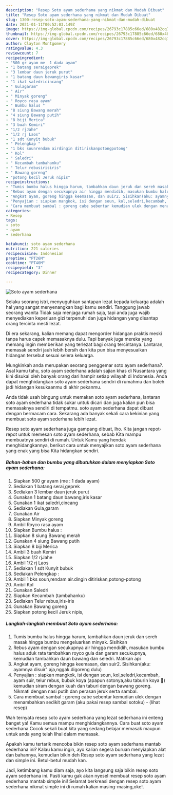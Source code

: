 ```yaml
---
description: "Resep Soto ayam sederhana yang nikmat dan Mudah Dibuat"
title: "Resep Soto ayam sederhana yang nikmat dan Mudah Dibuat"
slug: 1300-resep-soto-ayam-sederhana-yang-nikmat-dan-mudah-dibuat
date: 2021-01-11T00:52:03.149Z
image: https://img-global.cpcdn.com/recipes/26793c17885c66ed/680x482cq70/soto-ayam-sederhana-foto-resep-utama.jpg
thumbnail: https://img-global.cpcdn.com/recipes/26793c17885c66ed/680x482cq70/soto-ayam-sederhana-foto-resep-utama.jpg
cover: https://img-global.cpcdn.com/recipes/26793c17885c66ed/680x482cq70/soto-ayam-sederhana-foto-resep-utama.jpg
author: Clayton Montgomery
ratingvalue: 4.3
reviewcount: 7
recipeingredient:
- "500 gr ayam me  1 dada ayam"
- "1 batang seraigeprek"
- "3 lembar daun jeruk purut"
- "1 batang daun bawangiris kasar"
- "1 ikat saledricincang"
- " Gulagaram"
- " Air"
- " Minyak goreng"
- " Royco rasa ayam"
- " Bumbu halus "
- "8 siung Bawang merah"
- "4 siung Bawang putih"
- "8 biji Merica"
- "3 buah Kemiri"
- "1/2 rjJahe"
- "1/2 rj Laos"
- "1 sdt Kunyit bubuk"
- " Pelengkap "
- "1 bks sounrendam airdingin ditiriskanpotongpotong"
- " Kol"
- " Saledri"
- " Kecambah tambahanku"
- " Telur rebusirisiris"
- " Bawang goreng"
- "potong kecil Jeruk nipis"
recipeinstructions:
- "Tumis bumbu halus hingga harum, tambahkan daun jeruk dan sereh masak hingga bumbu mengeluarkan minyak. Sisihkan"
- "Rebus ayam dengan secukupnya air hingga mendidih, masukan bumbu halus aduk rata tambahkan royco gula dan garam secukupnya, kemudian tambahkan daun bawang dan seledri. Matikan api"
- "Angkat ayam, goreng hingga keemasan, dan suir2. Sisihkan(aku: ayamnya disuir&#34; aja,nggak.digoreng dulu)"
- "Penyajian : siapkan mangkok, isi dengan soun, kol,seledri,kecambah, ayam suir, telur rebus, bubuk koya (apapun sotonya,aku taburin koya 🤣) kemudian siram dengan kuah dan taburi dengan bawang goreng. Nikmati dengan nasi putih dan perasan jeruk serta sambal."
- "Cara membuat sambal : goreng cabe sebentar kemudian ulek dengan menambahkan sedikit garam (aku pakai resep sambal sotoku)           (lihat resep)"
categories:
- Resep
tags:
- soto
- ayam
- sederhana

katakunci: soto ayam sederhana 
nutrition: 221 calories
recipecuisine: Indonesian
preptime: "PT26M"
cooktime: "PT40M"
recipeyield: "3"
recipecategory: Dinner

---
```



![Soto ayam sederhana](https://img-global.cpcdn.com/recipes/26793c17885c66ed/680x482cq70/soto-ayam-sederhana-foto-resep-utama.jpg)

Selaku seorang istri, menyuguhkan santapan lezat kepada keluarga adalah hal yang sangat menyenangkan bagi kamu sendiri. Tanggung jawab seorang  wanita Tidak saja menjaga rumah saja, tapi anda juga wajib menyediakan keperluan gizi terpenuhi dan juga hidangan yang disantap orang tercinta mesti lezat.

Di era  sekarang, kalian memang dapat mengorder hidangan praktis meski tanpa harus capek memasaknya dulu. Tapi banyak juga mereka yang memang ingin memberikan yang terlezat bagi orang tercintanya. Lantaran, memasak sendiri jauh lebih bersih dan kita pun bisa menyesuaikan hidangan tersebut sesuai selera keluarga. 



Mungkinkah anda merupakan seorang penggemar soto ayam sederhana?. Asal kamu tahu, soto ayam sederhana adalah sajian khas di Nusantara yang kini disukai oleh banyak orang dari hampir setiap wilayah di Indonesia. Anda dapat menghidangkan soto ayam sederhana sendiri di rumahmu dan boleh jadi hidangan kesukaanmu di akhir pekanmu.

Anda tidak usah bingung untuk memakan soto ayam sederhana, lantaran soto ayam sederhana tidak sukar untuk dicari dan juga kalian pun bisa memasaknya sendiri di tempatmu. soto ayam sederhana dapat dibuat dengan bermacam cara. Sekarang ada banyak sekali cara kekinian yang membuat soto ayam sederhana lebih lezat.

Resep soto ayam sederhana juga gampang dibuat, lho. Kita jangan repot-repot untuk memesan soto ayam sederhana, sebab Kita mampu membuatnya sendiri di rumah. Untuk Kamu yang hendak menghidangkannya, berikut cara untuk menyajikan soto ayam sederhana yang enak yang bisa Kita hidangkan sendiri.

<!--inarticleads1-->

##### Bahan-bahan dan bumbu yang dibutuhkan dalam menyiapkan Soto ayam sederhana:

1. Siapkan 500 gr ayam (me : 1 dada ayam)
1. Sediakan 1 batang serai,geprek
1. Sediakan 3 lembar daun jeruk purut
1. Gunakan 1 batang daun bawang,iris kasar
1. Gunakan 1 ikat saledri,cincang
1. Sediakan  Gula,garam
1. Gunakan  Air
1. Siapkan  Minyak goreng
1. Ambil  Royco rasa ayam
1. Siapkan  Bumbu halus :
1. Siapkan 8 siung Bawang merah
1. Gunakan 4 siung Bawang putih
1. Siapkan 8 biji Merica
1. Ambil 3 buah Kemiri
1. Siapkan 1/2 rjJahe
1. Ambil 1/2 rj Laos
1. Sediakan 1 sdt Kunyit bubuk
1. Sediakan  Pelengkap :
1. Ambil 1 bks soun,rendam air.dingin ditiriskan,potong-potong
1. Ambil  Kol
1. Gunakan  Saledri
1. Siapkan  Kecambah (tambahanku)
1. Sediakan  Telur rebus,iris-iris
1. Gunakan  Bawang goreng
1. Siapkan potong kecil Jeruk nipis,




<!--inarticleads2-->

##### Langkah-langkah membuat Soto ayam sederhana:

1. Tumis bumbu halus hingga harum, tambahkan daun jeruk dan sereh masak hingga bumbu mengeluarkan minyak. Sisihkan
1. Rebus ayam dengan secukupnya air hingga mendidih, masukan bumbu halus aduk rata tambahkan royco gula dan garam secukupnya, kemudian tambahkan daun bawang dan seledri. Matikan api
1. Angkat ayam, goreng hingga keemasan, dan suir2. Sisihkan(aku: ayamnya disuir&#34; aja,nggak.digoreng dulu)
1. Penyajian : siapkan mangkok, isi dengan soun, kol,seledri,kecambah, ayam suir, telur rebus, bubuk koya (apapun sotonya,aku taburin koya 🤣) kemudian siram dengan kuah dan taburi dengan bawang goreng. Nikmati dengan nasi putih dan perasan jeruk serta sambal.
1. Cara membuat sambal : goreng cabe sebentar kemudian ulek dengan menambahkan sedikit garam (aku pakai resep sambal sotoku) -           (lihat resep)




Wah ternyata resep soto ayam sederhana yang lezat sederhana ini enteng banget ya! Kamu semua mampu menghidangkannya. Cara buat soto ayam sederhana Cocok sekali buat kita yang sedang belajar memasak maupun untuk anda yang telah lihai dalam memasak.

Apakah kamu tertarik mencoba bikin resep soto ayam sederhana mantab sederhana ini? Kalau kamu ingin, ayo kalian segera buruan menyiapkan alat dan bahannya, kemudian bikin deh Resep soto ayam sederhana yang lezat dan simple ini. Betul-betul mudah kan. 

Jadi, ketimbang kamu diam saja, ayo kita langsung saja bikin resep soto ayam sederhana ini. Pasti kamu gak akan nyesel membuat resep soto ayam sederhana mantab simple ini! Selamat berkreasi dengan resep soto ayam sederhana nikmat simple ini di rumah kalian masing-masing,oke!.

